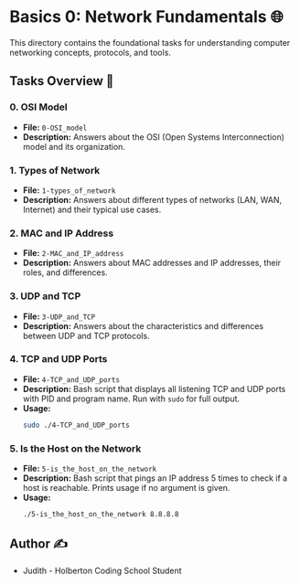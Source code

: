 # Basics 0: Network Fundamentals 🌐

This directory contains the foundational tasks for understanding computer networking concepts, protocols, and tools.

## Tasks Overview 📝

### 0. OSI Model
- **File:** `0-OSI_model`
- **Description:** Answers about the OSI (Open Systems Interconnection) model and its organization.

### 1. Types of Network
- **File:** `1-types_of_network`
- **Description:** Answers about different types of networks (LAN, WAN, Internet) and their typical use cases.

### 2. MAC and IP Address
- **File:** `2-MAC_and_IP_address`
- **Description:** Answers about MAC addresses and IP addresses, their roles, and differences.

### 3. UDP and TCP
- **File:** `3-UDP_and_TCP`
- **Description:** Answers about the characteristics and differences between UDP and TCP protocols.

### 4. TCP and UDP Ports
- **File:** `4-TCP_and_UDP_ports`
- **Description:** Bash script that displays all listening TCP and UDP ports with PID and program name. Run with `sudo` for full output.
- **Usage:**
  ```bash
  sudo ./4-TCP_and_UDP_ports
  ```

### 5. Is the Host on the Network
- **File:** `5-is_the_host_on_the_network`
- **Description:** Bash script that pings an IP address 5 times to check if a host is reachable. Prints usage if no argument is given.
- **Usage:**
  ```bash
  ./5-is_the_host_on_the_network 8.8.8.8
  ```

## Author ✍️
- Judith - Holberton Coding School Student 